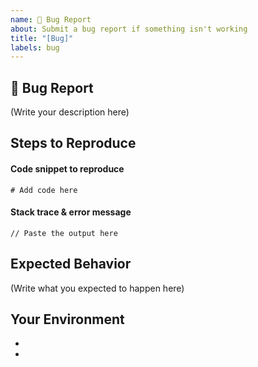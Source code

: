 ```yaml
---
name: 🐛 Bug Report
about: Submit a bug report if something isn't working
title: "[Bug]"
labels: bug
---
```


## 🐛 Bug Report

<!--
    What's the bug that you found?
    How serious is this bug, and what is affected? Which module(s) are concerned?
-->

(Write your description here)

## Steps to Reproduce

<!--
    What module(s) are affected by the issue?
    How do I reproduce this issue?
-->

#### Code snippet to reproduce

```
# Add code here
```

#### Stack trace & error message

```
// Paste the output here
```

## Expected Behavior

<!--
    What was supposed to happen?
    What happened instead?
-->

(Write what you expected to happen here)

## Your Environment

- <!-- Version -->
- <!-- Computer OS -->
